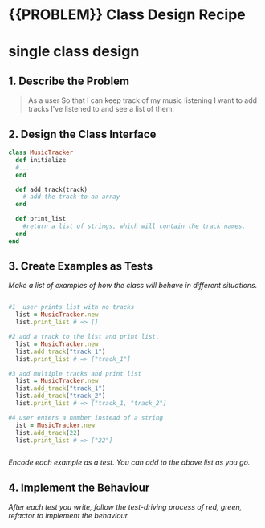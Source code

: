 # {{PROBLEM}} Class Design Recipe
# single class design

## 1. Describe the Problem
>As a user
>So that I can keep track of my music listening
>I want to add tracks I've listened to and see a list of them.



## 2. Design the Class Interface

```ruby
class MusicTracker
  def initialize
  #...
  end

  def add_track(track)
    # add the track to an array
  end

  def print_list
    #return a list of strings, which will contain the track names.
  end
end

```

## 3. Create Examples as Tests

_Make a list of examples of how the class will behave in different situations._

```ruby

#1  user prints list with no tracks
  list = MusicTracker.new
  list.print_list # => []

#2 add a track to the list and print list. 
  list = MusicTracker.new
  list.add_track("track_1")
  list.print_list # => ["track_1"]

#3 add multiple tracks and print list
  list = MusicTracker.new
  list.add_track("track_1")
  list.add_track("track_2")
  list.print_list # => ["track_1, "track_2"]

#4 user enters a number instead of a string
  ist = MusicTracker.new
  list.add_track(22)
  list.print_list # => ["22"]



```

_Encode each example as a test. You can add to the above list as you go._

## 4. Implement the Behaviour

_After each test you write, follow the test-driving process of red, green, refactor to implement the behaviour._